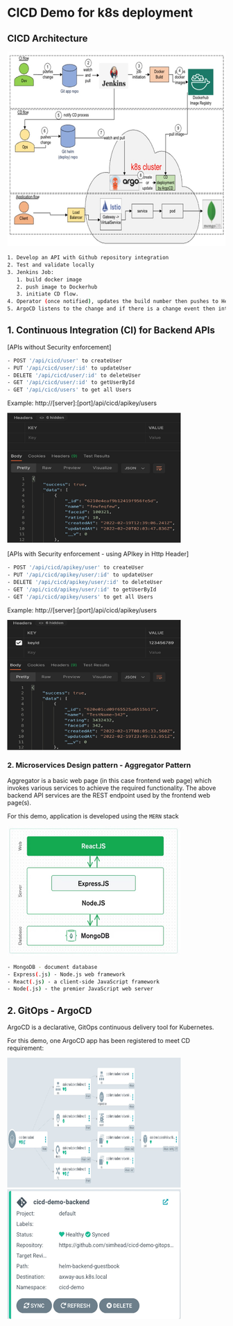 # CICD Demo for k8s deployment
## CICD Architecture

<img alt="Alt text" height="450" src="./images/cicd-fullflow.jpg?raw=true" title="Title" width="700"/>

```sh
1. Develop an API with Github repository integration
2. Test and validate locally
3. Jenkins Job:
   1. build docker image
   2. push image to Dockerhub
   3. initiate CD flow.
4. Operator (once notified), updates the build number then pushes to Helm repository.
5. ArgoCD listens to the change and if there is a change event then intiates the new k8s deployment.
```

## 1. Continuous Integration (CI) for Backend APIs
[APIs without Security enforcement]
```sh
- POST '/api/cicd/user' to createUser
- PUT '/api/cicd/user/:id' to updateUser
- DELETE '/api/cicd/user/:id' to deleteUser
- GET '/api/cicd/user/:id' to getUserById
- GET '/api/cicd/users' to get all Users
```
Example: http://[server]:[port]/api/cicd/apikey/users

<img alt="NoSec" height="300" src="./images/postman-nosecurity.jpg" width="400"/>

[APIs with Security enforcement - using APIkey in Http Header]
```sh
- POST '/api/cicd/apikey/user' to createUser
- PUT '/api/cicd/apikey/user/:id' to updateUser
- DELETE '/api/cicd/apikey/user/:id' to deleteUser
- GET '/api/cicd/apikey/user/:id' to getUserById
- GET '/api/cicd/apikey/users' to get all Users
```
Example: http://[server]:[port]/api/cicd/apikey/users

<img alt="Alt text" height="300" src="./images/postman-apikey.jpg" title="Title" width="400"/>

### 2. Microservices Design pattern - Aggregator Pattern
Aggregator is a basic web page (in this case frontend web page) which invokes various services to achieve the required functionality.
The above backend API services are the REST endpoint used by the frontend web page(s).

For this demo, application is developed using the `MERN` stack

<img alt="NoSec" height="300" src="./images/mernstack.jpg" width="400"/>

```sh
- MongoDB - document database
- Express(.js) - Node.js web framework
- React(.js) - a client-side JavaScript framework
- Node(.js) - the premier JavaScript web server
```
## 2. GitOps - ArgoCD
ArgoCD is a declarative, GitOps continuous delivery tool for Kubernetes.

For this demo, one ArgoCD app has been registered to meet CD requirement:

<img alt="ArgoCD1" height="300" src="./images/gitops-argocd-details.jpg" width="400"/>

<img alt="ArgoCD2" height="300" src="./images/gitops-argocd.jpg" width="400"/>


